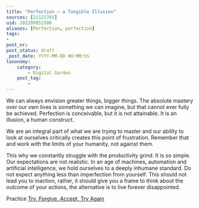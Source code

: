 ```yaml
---
title: "Perfection – a Tangible Illusion"
sources: [21121701]
uid: 202209051500
aliases: [Perfection, perfection]
tags:
-
post_nr: 
post_status: draft
_post_date: YYYY-MM-DD HH:MM:SS
taxonomy:
    category:
        - Digital Garden
    post_tag:
        -
---
```


We can always envision greater things, bigger things. The absolute mastery over our own lives is something we can imagine, but that cannot ever fully be achieved. Perfection is conceivable, but it is not attainable. It is an illusion, a human construct. 

We are an integral part of what we are trying to master and our ability to look at ourselves critically creates this point of frustration. Remember that and work *with* the limits of your humanity, not against them. 

This why we constantly struggle with the productivity grind. It is so simple. Our expectations are not realistic. In an age of machines, automation and artificial intelligence, we hold ourselves to a deeply inhumane standard. Do not expect anything less than imperfection from yourself. This should not lead you to inaction, rather, it should give you a frame to think about the outcome of your actions, the alternative is to live forever disappointed.

Practice [Try, Forgive, Accept, Try Again](try-forgive-accept-try.md)


